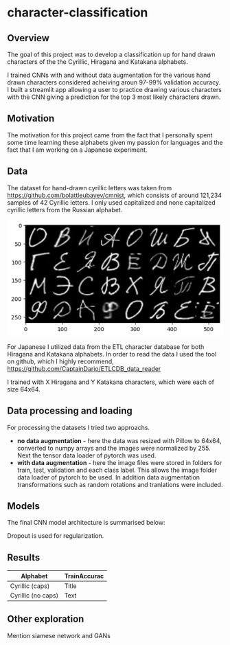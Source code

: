 # character-classification

## Overview

The goal of this project was to develop a classification up for hand drawn characters of the the Cyrillic, Hiragana and Katakana alphabets. 

I trained CNNs with and without data augmentation for the various hand drawn characters considered acheiving aroun 97-99\% validation accuracy.
I built a streamlit app allowing a user to practice drawing various characters with the CNN giving a prediction for the top 3 most likely characters 
drawn. 

## Motivation

The motivation for this project came from the fact that I personally spent some time learning these alphabets given my passion for languages
and the fact that I am working on a Japanese experiment. 

## Data

The dataset for hand-drawn cyrillic letters was taken from https://github.com/bolattleubayev/cmnist, which consists of around 121,234 samples of 42 Cyrillic letters. I only used capitalized and none capitalized cyrillic letters from the Russian alphabet.

<p float="left">
  <img src="images/cyrillic2.png" width="600" />
</p>

For Japanese I utilized data from the ETL character database for both Hiragana and Katakana alphabets. In order to read the data I used the tool on github, which I highly recommend, https://github.com/CaptainDario/ETLCDB_data_reader

I trained with X Hiragana and Y Katakana characters, which were each of size 64x64.

## Data processing and loading

For processing the datasets I tried two approachs.
* **no data augmentation** - here the data was resized with Pillow to 64x64, converted to numpy arrays and the images were normalized by 255. Next the tensor data loader of pytorch was used.
* **with data augmentation** - here the image files were stored in folders for train, test, validation and each class label. This allows the image folder data loader of pytorch to be used. In addition data augmentation transformations such as random rotations and tranlations were included. 

## Models

The final CNN model architecture is summarised below:


Dropout is used for regularization. 


## Results

| Alphabet           | TrainAccurac |
| -----------        | ----------- |
| Cyrillic (caps)    | Title       |
| Cyrillic (no caps) | Text        |

## Other exploration 

Mention siamese network and GANs
